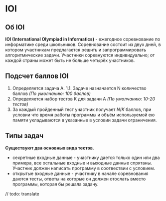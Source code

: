 # IOI

## Об IOI
**IOI (International Olympiad in Informatics)** - ежегодное соревнование по информатике среди школьников. Соревнование состоит из двух дней, в котором участникам предлагается решить и запрограммировать алгоритмические задачи. Участники соревнуются индивидуально; от каждой страны может быть не больше четырёх участников.

## Подсчет баллов IOI
1. Определяется задача A.
1.1. Задаче назначается N количество баллов *(По умолчанию: 100 баллов)*
2. Определяется набор тестов K для задачи A *(По умолчанию: 10-20 тестов)*
3. За каждый пройденный тест участник получает $N / K$ баллов, при условии что время работы программы и объём используемой ею памяти укладываются в указанные в условии задачи ограничения.

## Типы задач

**Существуют два основных вида тестов**.
- секретные входные данные - участнику дается только один или два примера, все остальные входные и выходные данные спрятаны. Участник должен написать программу в соотвествии с условием.
- открытые входные данные - участнику в начале соревнования даются тесты, ответы на которые он должен отослать вместо программы, которая бы решала задачу.

// todo: translate